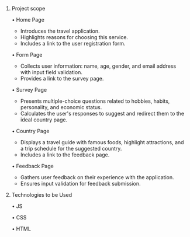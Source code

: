 1. Project scope

    • Home Page
  
      - Introduces the travel application.
      - Highlights reasons for choosing this service.
      - Includes a link to the user registration form.
      
    • Form Page
  
      - Collects user information: name, age, gender, and email address with input field validation.
      - Provides a link to the survey page.
  
    • Survey Page
  
      - Presents multiple-choice questions related to hobbies, habits, personality, and economic status.
      - Calculates the user's responses to suggest and redirect them to the ideal country page.
  
    • Country Page
  
      - Displays a travel guide with famous foods, highlight attractions, and a trip schedule for the suggested country.
      - Includes a link to the feedback page.
  
    • Feedback Page
  
      - Gathers user feedback on their experience with the application.
      - Ensures input validation for feedback submission.
  
3. Technologies to be Used

   • JS
  
   • CSS
  
   • HTML
